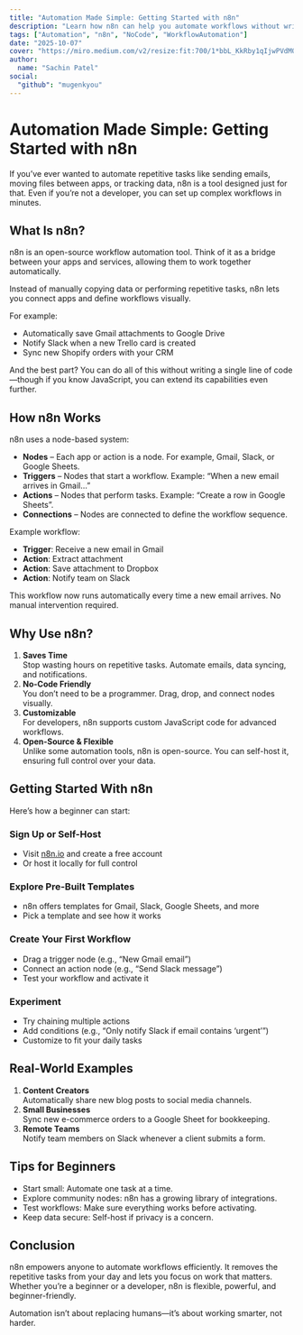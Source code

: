 ```yaml
---
title: "Automation Made Simple: Getting Started with n8n"
description: "Learn how n8n can help you automate workflows without writing complex code. Perfect for beginners looking to save time and streamline tasks."
tags: ["Automation", "n8n", "NoCode", "WorkflowAutomation"]
date: "2025-10-07"
cover: "https://miro.medium.com/v2/resize:fit:700/1*bbL_KkRby1qIjwPVdM0SCg.png" 
author:
  name: "Sachin Patel"
social:
  "github": "mugenkyou"
---
```


# Automation Made Simple: Getting Started with n8n

If you’ve ever wanted to automate repetitive tasks like sending emails, moving files between apps, or tracking data, n8n is a tool designed just for that. Even if you’re not a developer, you can set up complex workflows in minutes.

## What Is n8n?

n8n is an open-source workflow automation tool. Think of it as a bridge between your apps and services, allowing them to work together automatically.

Instead of manually copying data or performing repetitive tasks, n8n lets you connect apps and define workflows visually.

For example:
- Automatically save Gmail attachments to Google Drive
- Notify Slack when a new Trello card is created
- Sync new Shopify orders with your CRM

And the best part? You can do all of this without writing a single line of code—though if you know JavaScript, you can extend its capabilities even further.

## How n8n Works

n8n uses a node-based system:
- **Nodes** – Each app or action is a node. For example, Gmail, Slack, or Google Sheets.
- **Triggers** – Nodes that start a workflow. Example: “When a new email arrives in Gmail…”
- **Actions** – Nodes that perform tasks. Example: “Create a row in Google Sheets”.
- **Connections** – Nodes are connected to define the workflow sequence.

Example workflow:
- **Trigger**: Receive a new email in Gmail
- **Action**: Extract attachment
- **Action**: Save attachment to Dropbox
- **Action**: Notify team on Slack

This workflow now runs automatically every time a new email arrives. No manual intervention required.

## Why Use n8n?

1. **Saves Time**  
   Stop wasting hours on repetitive tasks. Automate emails, data syncing, and notifications.
2. **No-Code Friendly**  
   You don’t need to be a programmer. Drag, drop, and connect nodes visually.
3. **Customizable**  
   For developers, n8n supports custom JavaScript code for advanced workflows.
4. **Open-Source & Flexible**  
   Unlike some automation tools, n8n is open-source. You can self-host it, ensuring full control over your data.

## Getting Started With n8n

Here’s how a beginner can start:

### Sign Up or Self-Host
- Visit [n8n.io](https://n8n.io) and create a free account
- Or host it locally for full control

### Explore Pre-Built Templates
- n8n offers templates for Gmail, Slack, Google Sheets, and more
- Pick a template and see how it works

### Create Your First Workflow
- Drag a trigger node (e.g., “New Gmail email”)
- Connect an action node (e.g., “Send Slack message”)
- Test your workflow and activate it

### Experiment
- Try chaining multiple actions
- Add conditions (e.g., “Only notify Slack if email contains ‘urgent’”)
- Customize to fit your daily tasks

## Real-World Examples

1. **Content Creators**  
   Automatically share new blog posts to social media channels.
2. **Small Businesses**  
   Sync new e-commerce orders to a Google Sheet for bookkeeping.
3. **Remote Teams**  
   Notify team members on Slack whenever a client submits a form.

## Tips for Beginners

- Start small: Automate one task at a time.
- Explore community nodes: n8n has a growing library of integrations.
- Test workflows: Make sure everything works before activating.
- Keep data secure: Self-host if privacy is a concern.

## Conclusion

n8n empowers anyone to automate workflows efficiently. It removes the repetitive tasks from your day and lets you focus on work that matters. Whether you’re a beginner or a developer, n8n is flexible, powerful, and beginner-friendly.

Automation isn’t about replacing humans—it’s about working smarter, not harder.
